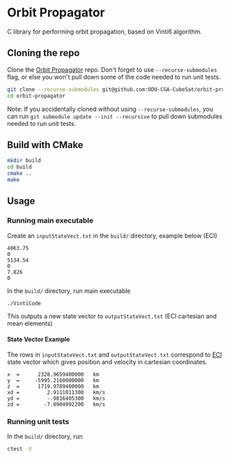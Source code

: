 # Orbit Propagator

C library for performing orbit propagation, based on Vinti6 algorithm.

## Cloning the repo

Clone the [Orbit Propagator](https://github.com/odu-cga-cubesat/orbit-propagator.git) repo. Don't forget to use `--recurse-submodules` flag, or else you won't pull down some of the code needed to run unit tests.

```bash
git clone --recurse-submodules git@github.com:ODU-CGA-CubeSat/orbit-propogator.git
cd orbit-propagator
```

Note: If you accidentally cloned without using `--recurse-submodules`, you can run `git submodule update --init --recursive` to pull down submodules needed to run unit tests.

## Build with CMake

```bash
mkdir build
cd build
cmake ..
make
```

## Usage

### Running main executable

Create an `inputStateVect.txt` in the `build/` directory, example below (ECI)

```
4063.75
0
5134.54
0
7.826
0
```

In the `build/` directory, run main executable

```bash
./VintiCode
```

This outputs a new state vector to `outputStateVect.txt` (ECI cartesian and mean elements)

#### State Vector Example

The rows in `inputStateVect.txt` and `outputStateVect.txt` correspond to [ECI](https://en.wikipedia.org/wiki/Earth-centered_inertial) state vector which gives position and velocity in cartesian coordinates.
```
x  =      2328.9659400000   km
y  =     -5995.2160000000   km
z  =      1719.9789400000   km
xd =         2.9111011300   km/s
yd =         -.9816405300   km/s
zd =        -7.0904992200   km/s
```

### Running unit tests

In the `build/` directory, run

```bash
ctest -V
```
